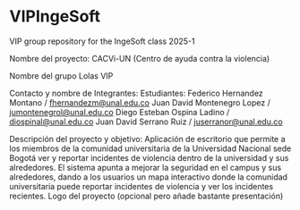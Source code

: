 # VIPIngeSoft
VIP group repository for the IngeSoft class 2025-1

Nombre del proyecto: CACVi-UN (Centro de ayuda contra la violencia)

Nombre del grupo Lolas VIP

Contacto y nombre de Integrantes: Estudiantes:
Federico Hernandez Montano / fhernandezm@unal.edu.co
Juan David Montenegro Lopez / jumontenegrol@unal.edu.co
Diego Esteban Ospina Ladino / diospinal@unal.edu.co
Juan David Serrano Ruiz / juserranor@unal.edu.co

Descripción del proyecto y objetivo: Aplicación de escritorio que permite a los miembros de la comunidad universitaria de la Universidad Nacional sede Bogotá ver y reportar incidentes de violencia dentro de la universidad y sus alrededores. El sistema apunta a mejorar la seguridad en el campus y sus alrededores, dando a los usuarios un mapa interactivo donde la comunidad universitaria puede reportar incidentes de violencia y ver los incidentes recientes.
Logo del proyecto (opcional pero añade bastante presentación)
